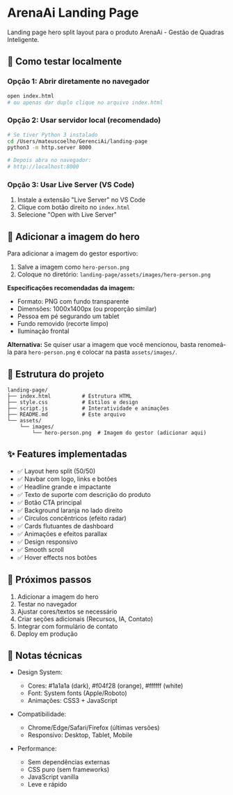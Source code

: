 # ArenaAi Landing Page

Landing page hero split layout para o produto ArenaAi - Gestão de Quadras Inteligente.

## 🚀 Como testar localmente

### Opção 1: Abrir diretamente no navegador
```bash
open index.html
# ou apenas dar duplo clique no arquivo index.html
```

### Opção 2: Usar servidor local (recomendado)
```bash
# Se tiver Python 3 instalado
cd /Users/mateuscoelho/GerenciAi/landing-page
python3 -m http.server 8000

# Depois abra no navegador:
# http://localhost:8000
```

### Opção 3: Usar Live Server (VS Code)
1. Instale a extensão "Live Server" no VS Code
2. Clique com botão direito no `index.html`
3. Selecione "Open with Live Server"

## 📸 Adicionar a imagem do hero

Para adicionar a imagem do gestor esportivo:

1. Salve a imagem como `hero-person.png`
2. Coloque no diretório: `landing-page/assets/images/hero-person.png`

**Especificações recomendadas da imagem:**
- Formato: PNG com fundo transparente
- Dimensões: 1000x1400px (ou proporção similar)
- Pessoa em pé segurando um tablet
- Fundo removido (recorte limpo)
- Iluminação frontal

**Alternativa:** Se quiser usar a imagem que você mencionou, basta renomeá-la para `hero-person.png` e colocar na pasta `assets/images/`.

## 🎨 Estrutura do projeto

```
landing-page/
├── index.html          # Estrutura HTML
├── style.css           # Estilos e design
├── script.js           # Interatividade e animações
├── README.md           # Este arquivo
└── assets/
    └── images/
        └── hero-person.png  # Imagem do gestor (adicionar aqui)
```

## ✨ Features implementadas

- ✅ Layout hero split (50/50)
- ✅ Navbar com logo, links e botões
- ✅ Headline grande e impactante
- ✅ Texto de suporte com descrição do produto
- ✅ Botão CTA principal
- ✅ Background laranja no lado direito
- ✅ Círculos concêntricos (efeito radar)
- ✅ Cards flutuantes de dashboard
- ✅ Animações e efeitos parallax
- ✅ Design responsivo
- ✅ Smooth scroll
- ✅ Hover effects nos botões

## 🎯 Próximos passos

1. Adicionar a imagem do hero
2. Testar no navegador
3. Ajustar cores/textos se necessário
4. Criar seções adicionais (Recursos, IA, Contato)
5. Integrar com formulário de contato
6. Deploy em produção

## 📝 Notas técnicas

- Design System:
  - Cores: #1a1a1a (dark), #f04f28 (orange), #ffffff (white)
  - Font: System fonts (Apple/Roboto)
  - Animações: CSS3 + JavaScript

- Compatibilidade:
  - Chrome/Edge/Safari/Firefox (últimas versões)
  - Responsivo: Desktop, Tablet, Mobile

- Performance:
  - Sem dependências externas
  - CSS puro (sem frameworks)
  - JavaScript vanilla
  - Leve e rápido
